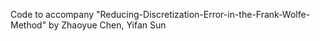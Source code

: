 Code to accompany "Reducing-Discretization-Error-in-the-Frank-Wolfe-Method" by Zhaoyue Chen, Yifan Sun 
